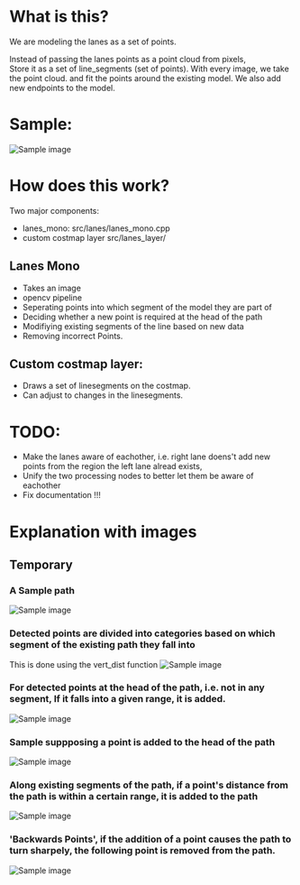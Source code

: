 # What is this?

We are modeling the lanes as a set of points.

Instead of passing the lanes points as a point cloud from pixels,  
Store it as a set of line_segments (set of points). With every image, we take the point cloud. and fit the points around the existing model.
We also add new endpoints to the model.

# Sample:
![Sample image](images/sample.png)

# How does this work?
Two major components:

- lanes_mono: src/lanes/lanes_mono.cpp
- custom costmap layer src/lanes_layer/

## Lanes Mono
- Takes an image
- opencv pipeline
- Seperating points into which segment of the model they are part of
- Deciding whether a new point is required at the head of the path
- Modifiying existing segments of the line based on new data
- Removing incorrect Points.


## Custom costmap layer:
- Draws a set of linesegments on the costmap.
- Can adjust to changes in the linesegments.



# TODO: 
- Make the lanes aware of eachother, i.e. right lane doens't add new points from the region the left lane alread exists,
- Unify the two processing nodes to better let them be aware of eachother
- Fix documentation !!!


# Explanation with images
## Temporary

### A Sample path
![Sample image](images/explain1.jpeg)

### Detected points are divided into categories based on which segment of the existing path they fall into
This is done using the vert_dist function
![Sample image](images/explain2.jpeg)
### For detected points at the head of the path, i.e. not in any segment, If it falls into a given range, it is added.
![Sample image](images/explain3.jpeg)
### Sample suppposing a point is added to the head of the path
![Sample image](images/explain4.jpeg)
### Along existing segments of the path, if a point's distance from the path is within a certain range, it is added to the path
![Sample image](images/explain5.jpeg)
### 'Backwards Points', if the addition of a point causes the path to turn sharpely, the following point is removed from the path.
![Sample image](images/explain7.jpeg)
